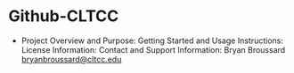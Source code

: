 # Github-CLTCC
+ Project Overview and Purpose: 
 Getting Started and Usage Instructions:
 License Information:
 Contact and Support Information:
    Bryan Broussard
    bryanbroussard@cltcc.edu